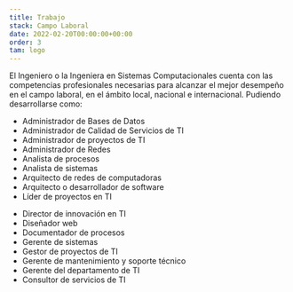 ```yaml
---
title: Trabajo
stack: Campo Laboral
date: 2022-02-20T00:00:00+00:00
order: 3
tam: logo
---
```

<div class = "tab-general">
<Row class="justify-content-md-center">
    <Col md={12} class="text-center">
     <p class="textoJustificado">
        El Ingeniero o la Ingeniera en Sistemas Computacionales cuenta con las competencias profesionales necesarias para alcanzar el mejor desempeño en el campo laboral, en el ámbito local, nacional e internacional. Pudiendo desarrollarse como:
    </p>
    </Col>
</Row>
<div class="row justify-content-md-center">
    <div class= "col-md-6">
        <ul class="no-bullet">
        <li>Administrador de Bases de Datos</li>
        <li>
            Administrador de Calidad de Servicios de TI
        </li>
        <li>
            Administrador de proyectos de TI
        </li>
        <li>Administrador de Redes</li>
        <li>Analista de procesos</li>
        <li>Analista de sistemas</li>
        <li>Arquitecto de redes de computadoras</li>
        <li>Arquitecto o desarrollador de software</li>
        <li>Líder de proyectos en TI</li>
    </ul>
    </div>
    <div class= "col-md-6">
        <ul class="no-bullet">
        <li>Director de innovación en TI</li>
        <li>Diseñador web</li>
        <li>Documentador de procesos</li>
        <li>Gerente de sistemas</li>
        <li>Gestor de proyectos de TI</li>
        <li>Gerente de mantenimiento y soporte técnico</li>
        <li>
            Gerente del departamento de TI
        </li>
        <li>Consultor de servicios de TI</li>
        </ul>
    </div>
</div>
</div>
             